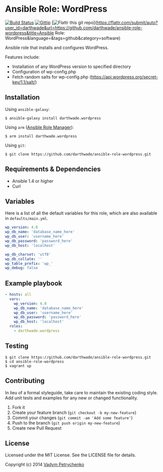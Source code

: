 # Ansible Role: WordPress
[![Build Status](https://travis-ci.org/darthwade/ansible-role-wordpress.png)](https://travis-ci.org/darthwade/ansible-role-wordpress)
[![Gittip](http://img.shields.io/gittip/darthwade.svg)](https://www.gittip.com/darthwade/)
[![Flattr this git repo](http://api.flattr.com/button/flattr-badge-large.png)](https://flattr.com/submit/auto?user_id=darthwade&url=https://github.com/darthwade/ansible-role-wordpress&title=Ansible Role: WordPress&language=&tags=github&category=software) 

Ansible role that installs and configures WordPress.

Features include:
- Installation of any WordPress version to specified directory
- Configuration of wp-config.php
- Fetch random salts for wp-config.php (https://api.wordpress.org/secret-key/1.1/salt/)

## Installation

Using `ansible-galaxy`:
```shell 
$ ansible-galaxy install darthwade.wordpress
```

Using `arm` ([Ansible Role Manager](https://github.com/mirskytech/ansible-role-manager/)):
```shell 
$ arm install darthwade.wordpress
```

Using `git`:
```shell 
$ git clone https://github.com/darthwade/ansible-role-wordpress.git
```

## Requirements & Dependencies
- Ansible 1.4 or higher
- Curl

## Variables
Here is a list of all the default variables for this role, which are also available in `defaults/main.yml`.

```yaml 
wp_version: 4.0
wp_db_name: 'database_name_here'
wp_db_user: 'username_here'
wp_db_password: 'password_here'
wp_db_host: 'localhost'

wp_db_charset: 'utf8'
wp_db_collate: ''
wp_table_prefix: 'wp_'
wp_debug: false
```

## Example playbook
```yaml
- hosts: all
  vars:
    wp_version: 4.0
    wp_db_name: 'database_name_here'
	wp_db_user: 'username_here'
	wp_db_password: 'password_here'
	wp_db_host: 'localhost'
  roles:
    - darthwade.wordpress
```

## Testing
```shell 
$ git clone https://github.com/darthwade/ansible-role-wordpress.git
$ cd ansible-role-wordpress
$ vagrant up
```

## Contributing
In lieu of a formal styleguide, take care to maintain the existing coding style. Add unit tests and examples for any new or changed functionality.

1. Fork it
2. Create your feature branch (`git checkout -b my-new-feature`)
3. Commit your changes (`git commit -am 'Add some feature'`)
4. Push to the branch (`git push origin my-new-feature`)
5. Create new Pull Request

## License

Licensed under the MIT License. See the LICENSE file for details.

Copyright (c) 2014 [Vadym Petrychenko](http://petrychenko.com/)